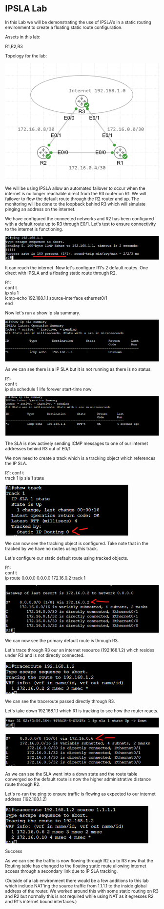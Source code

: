 # IPSLA Lab

In this Lab we will be demonstrating the use of IPSLA's in a static routing environment to create a floating static route configuration.

Assets in this lab:

R1,R2,R3

Topology for the lab:

![Topology](Images/Topology.png)

We will be using IPSLA allow an automated failover to occur when the internet is no longer reachable direct from the R3 router on R1. We will failover to flow the default route through the R2 router and up. The monitoring will be done to the loopback behind R3 which will simulate pinging an address on the internet.

We have configured the connected networks and R2 has been configured with a default route up to R3 through E0/1. Let's test to ensure connectivity to the internet is functioning.

![R2-Ping](Images/R2-Ping.png)

It can reach the internet. Now let's configure R1's 2 default routes. One direct with IPSLA and a floating static route through R2.

R1:  
conf t  
ip sla 1  
icmp-echo 192.168.1.1 source-interface ethernet0/1  
end  

Now let's run a show ip sla summary. 

![R1-SLA-Inactive](Images/R1-SLA-Inactive.png)

As we can see there is a IP SLA but it is not running as there is no status.

R1:   
conf t  
ip sla schedule 1 life forever start-time now  

![R1-SLA-Active](Images/R1-SLA-Active.png)

The SLA is now actively sending ICMP messages to one of our internet addresses behind R3 out of E0/1

We now need to create a track which is a tracking object which references the IP SLA.

R1: 
conf t  
track 1 ip sla 1 state  

![R1-Track](Images/R1-Track.png)

We can now see the tracking object is configured. Take note that in the tracked by we have no routes using this track.

Let's configure our static default route using tracked objects.

R1:  
conf t  
ip route 0.0.0.0 0.0.0.0 172.16.0.2 track 1  

![R1-RT](Images/R1-RT.png)

We can now see the primary default route is through R3.

Let's trace through R3 our an internet resource (192.168.1.2) which resides under R3 and is not directly connected.

![R1-R3-TR](Images/R1-R3-TR.png)

We can see the traceroute passed directly through R3.

Let's take down 192.168.1.1 which R1 is tracking to see how the router reacts.

![SLA-Down](Images/SLA-Down.png)

![RT-Converge](Images/RT-Converge.png)

As we can see the SLA went into a down state and the route table converged so the default route is now the higher administrative distance route through R2.

Let's re-run the ping to ensure traffic is flowing as expected to our internet address (192.168.1.2)

![R1-R2-TR](Images/R1-R2-TR.png)

Success

As we can see the traffic is now flowing through R2 up to R3 now that the Routing table has changed to the floating static route allowing internet access through a secondary link due to IP SLA tracking.

(Outside of a lab environment there would be a few additions to this lab  which include NAT'ing the source traffic from 1.1.1.1 to the inside global address of the router. We worked around this with some static routing on R3 and R2 but normally this is not required while using NAT as it egresses R2 and R1's internet bound interfaces.)